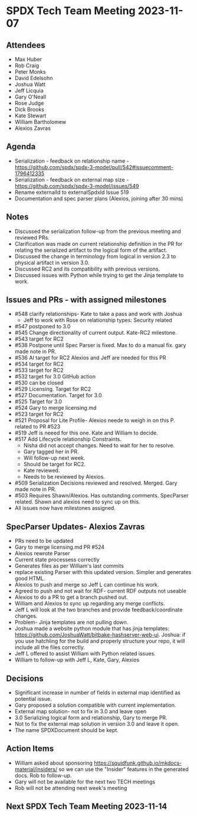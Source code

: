 # SPDX Tech Team Meeting 2023-11-07

## Attendees
* Max Huber
* Rob Craig
* Peter Monks
* David Edelsohn
* Joshua Watt
* Jeff Licquia
* Gary O'Neall
* Rose Judge
* Dick Brooks
* Kate Stewart
* William Bartholomew
* Alexios Zavras

## Agenda
* Serialization - feedback on relationship name - https://github.com/spdx/spdx-3-model/pull/542#issuecomment-1796412335
* Serialization - feedback on external map size - https://github.com/spdx/spdx-3-model/issues/549
* Rename externalId to externalSpdxId  Issue 519
* Documentation and spec parser plans (Alexios, joining after 30 mins)

## Notes
* Discussed the serialization follow-up from the previous meeting and reviewed PRs.
* Clarification was made on current relationship definition in the PR for relating the serialized artifact to the logical form of the artifact.
* Discussed the change in terminology from logical in version 2.3 to physical artifact in version 3.0.
* Discussed RC2 and its compatibility with previous versions.
* Discussed issues with Python while trying to get the Jinja template to work.

## Issues and PRs - with assigned milestones
* #548 clarify relationships- Kate to take a pass and work with Joshua
  * Jeff to work with Rose on relationship types: Security related
* #547 postponed to 3.0
* #545 Change directionality of current output. Kate-RC2 milestone.
* #543 target for RC2
* #538 Postpone until Spec Parser is fixed. Max to do a manual fix. gary made note in PR.
* #536 AI target for RC2 Alexios and Jeff are needed for this PR
* #534 target for RC2
* #533 target for RC2
* #532 target for 3.0 GitHub action
* #530 can be closed
* #529 Licensing. Target for RC2
* #527 Documentation. Target for 3.0
* #525 Target for 3.0
* #524 Gary to merge licensing.md
* #523 target for RC2
* #521 Proposal for Lite Profile- Alexios neede to weigh in on this P. related to PR #523
* #519 Jeff is neeed for this one. Kate and William to decide.
* #517 Add Lifecycle relationship Constraints.
  * Nisha did not accept changes. Need to wait for her to resolve.
  * Gary tagged her in PR.
  * Will follow-up next week.
  * Should be target for RC2.
  * Kate reviewed.
  * Needs to be reviewed by Alexios.
* #509 Serialization Decisions reviewed and resolved. Merged. Gary made note in PR.
* #503 Requires Shawn/Alexios. Has outstanding comments. SpecParser related. Shawn and alexios need to sync up on this.  
* All issues now have milestones assigned.
    
## SpecParser Updates- Alexios Zavras 
* PRs need to be updated
* Gary to merge licensing.md PR #524
* Alexios rewrote Parser
* Current state processess correctly
* Generates files as per William's last commits
* replace existing Parser with this updated version. Simpler and generates good HTML.
* Alexios to push and merge so Jeff L can continue his work.
* Agreed to push and not wait for RDF- current RDF outputs not useable
* Alexios to do a PR to get a branch pushed out.
* William and Alexios to sync up regarding any merge conflicts.
* Jeff L will look at the two branches and provide feedback/coordinate changes.
* Problem- Jinja templates are not pulling down.
* Joshua made a website python module that has jinja templates: https://github.com/JoshuaWatt/bitbake-hashserver-web-ui. Joshua: if you use hatchling for the build and properly structure your repo, it will include all the files correctly.
* Jeff L offered to assist William with Python related issues.
* William to follow-up with Jeff L, Kate, Gary, Alexios

## Decisions
* Significant increase in number of fields in external map identified as potential issue.
* Gary proposed a solution compatible with current implementation.
* External map solution- not to fix in 3.0 and leave open
* 3.0 Serializing logical form and relationship, Gary to merge PR.
* Not to fix the external map solution in version 3.0 and leave it open.
* The name SPDXDocument should be kept.

## Action Items
* William asked about sponsoring https://squidfunk.github.io/mkdocs-material/insiders/ so we can use the "Insider" features in the generated docs. Rob to follow-up.
* Gary will not be available for the next two TECH meetings
* Rob will not be attending next week's meeting

## Next SPDX Tech Team Meeting 2023-11-14
